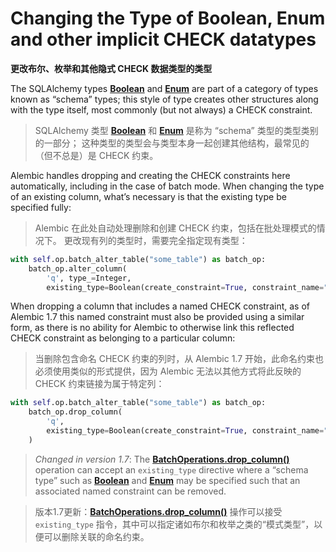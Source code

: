 # Changing the Type of Boolean, Enum and other implicit CHECK datatypes

**更改布尔、枚举和其他隐式 CHECK 数据类型的类型**

[Boolean]: https://docs.sqlalchemy.org/en/14/core/type_basics.html#sqlalchemy.types.Boolean
[Enum]: https://docs.sqlalchemy.org/en/14/core/type_basics.html#sqlalchemy.types.Enum
[BatchOperations.drop_column()]: ../zh/06_02_10_drop_column.md

The SQLAlchemy types **[Boolean]** and **[Enum]** are part of a category of types known as “schema” types; this style of type creates other structures along with the type itself, most commonly (but not always) a CHECK constraint.

> SQLAlchemy 类型 **[Boolean]** 和 **[Enum]** 是称为 “schema” 类型的类型类别的一部分； 这种类型的类型会与类型本身一起创建其他结构，最常见的（但不总是）是 CHECK 约束。

Alembic handles dropping and creating the CHECK constraints here automatically, including in the case of batch mode. When changing the type of an existing column, what’s necessary is that the existing type be specified fully:

> Alembic 在此处自动处理删除和创建 CHECK 约束，包括在批处理模式的情况下。 更改现有列的类型时，需要完全指定现有类型：

```python
with self.op.batch_alter_table("some_table") as batch_op:
    batch_op.alter_column(
        'q', type_=Integer,
        existing_type=Boolean(create_constraint=True, constraint_name="ck1"))
```

When dropping a column that includes a named CHECK constraint, as of Alembic 1.7 this named constraint must also be provided using a similar form, as there is no ability for Alembic to otherwise link this reflected CHECK constraint as belonging to a particular column:

> 当删除包含命名 CHECK 约束的列时，从 Alembic 1.7 开始，此命名约束也必须使用类似的形式提供，因为 Alembic 无法以其他方式将此反映的 CHECK 约束链接为属于特定列：

```python
with self.op.batch_alter_table("some_table") as batch_op:
    batch_op.drop_column(
        'q',
        existing_type=Boolean(create_constraint=True, constraint_name="ck1"))
    )
```

> *Changed in version 1.7*: The **[BatchOperations.drop_column()]** operation can accept an `existing_type` directive where a “schema type” such as **[Boolean]** and **[Enum]** may be specified such that an associated named constraint can be removed.

> 版本1.7更新：**[BatchOperations.drop_column()]** 操作可以接受 `existing_type` 指令，其中可以指定诸如布尔和枚举之类的“模式类型”，以便可以删除关联的命名约束。
